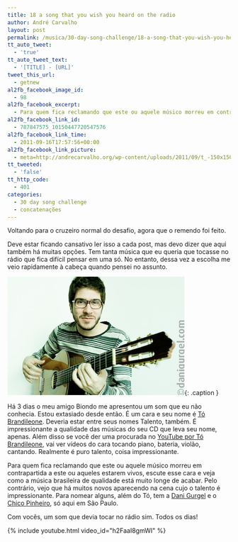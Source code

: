 ```yaml
---
title: 18 a song that you wish you heard on the radio
author: André Carvalho
layout: post
permalink: /musica/30-day-song-challenge/18-a-song-that-you-wish-you-heard-on-the-radio/
tt_auto_tweet:
  - 'true'
tt_auto_tweet_text:
  - '[TITLE] - [URL]'
tweet_this_url:
  - getnew
al2fb_facebook_image_id:
  - 98
al2fb_facebook_excerpt:
  - Para quem fica reclamando que este ou aquele músico morreu em contrapartida a este ou aqueles estarem vivos, escute esse cara e veja como a música brasileira de qualidade está muito longe de acabar.
al2fb_facebook_link_id:
  - 787847575_10150447720547576
al2fb_facebook_link_time:
  - 2011-09-16T17:57:56+00:00
al2fb_facebook_link_picture:
  - meta=http://andrecarvalho.org/wp-content/uploads/2011/09/t_-150x150.jpg
tt_tweeted:
  - 'false'
tt_http_code:
  - 401
categories:
  - 30 day song challenge
  - concatenações
---
```


Voltando para o cruzeiro normal do desafio, agora que o remendo foi feito.

Deve estar ficando cansativo ler isso a cada post, mas devo dizer que aqui também há muitas opções. Tem tanta música que eu queria que tocasse no rádio que fica difícil pensar em uma só. No entanto, dessa vez a escolha me veio rapidamente à cabeça quando pensei no assunto.

![Tó Brandileone, foto: Dani Gurgel](/wp-content/uploads/2011/09/t_.jpg){: .caption }

Há 3 dias o meu amigo Biondo me apresentou um som que eu não conhecia. Estou extasiado desde então. É um cara e seu nome é [Tó Brandileone](http://www.myspace.com/tobrandileone). Deveria estar entre seus nomes Talento, também. É impressionante a qualidade das músicas do seu CD que leva seu nome, apenas. Além disso se você der uma procurada no [YouTube por Tó Brandileone](http://www.youtube.com/results?search_query=tó+brandileone&aq=f), vai ver vídeos do cara tocando piano, bateria, violão, cantando. Realmente é puro talento, coisa impressionante.

Para quem fica reclamando que este ou aquele músico morreu em contrapartida a este ou aqueles estarem vivos, escute esse cara e veja como a música brasileira de qualidade está muito longe de acabar. Pelo contrário, vejo que há muitos novos aparecendo na cena cujo o talento é impressionante. Para nomear alguns, além do Tó, tem a [Dani Gurgel](http://danigurgel.com.br/) e o [Chico Pinheiro](http://www.chicopinheiro.com.br/), só aqui em São Paulo.

Com vocês, um som que devia tocar no rádio sim. Todos os dias!

{% include youtube.html video_id="h2FaaI8gmWI" %}
